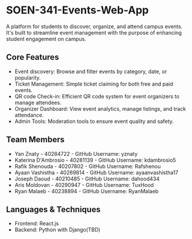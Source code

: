 # SOEN-341-Events-Web-App
A platform for students to discover, organize, and attend campus events. It's built to streamline event management with the purpose of enhancing student engagement on campus. 

## Core Features 
- Event discovery: Browse and filter events by category, date, or popularity.
- Ticket Management: Simple ticket claiming for both free and paid events.
- QR code Check-in: Efficient QR code system for event organizers to manage attendees.
- Organizer Dashboard: View event analytics, manage listings, and track attendance.
- Admin Tools: Moderation tools to ensure event quality and safety.

## Team Members
- Yan Znaty - 40284722 - GitHub Username: yznaty
- Katerina D'Ambrosio - 40281139 - GitHub Username: kdambrosio5
- Rafik Shenouda - 40207802 - GitHub Username: Rafshenou
- Ayaan Vashistha - 40269814 - GitHub Username: ayaanvashistha17
- Joseph Daoud - 40210485 - GitHub Username: dahood434
- Aris Moldovan - 40290947 - GitHub Username: TuxHood
- Ryan Malaeb - 40238894 - GitHub Username: RyanMalaeb

## Languages & Techniques
- Frontend: React.js
- Backend: Python with Django(TBD)
